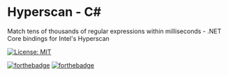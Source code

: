 # Hyperscan - C#

Match tens of thousands of regular expressions within milliseconds - .NET Core bindings for Intel's Hyperscan

[![License: MIT](https://img.shields.io/badge/License-MIT-yellow.svg)](https://github.com/bbougot/Hyperscan-csharp/blob/master/LICENSE)

[![forthebadge](http://forthebadge.com/images/badges/made-with-c-sharp.svg)](http://forthebadge.com) [![forthebadge](http://forthebadge.com/images/badges/built-with-love.svg)](http://forthebadge.com)



